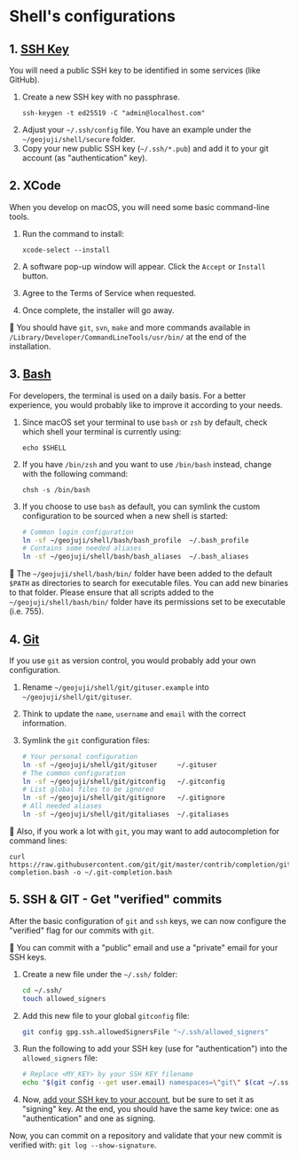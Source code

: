 # Shell's configurations

## 1. [SSH Key](https://help.github.com/articles/connecting-to-github-with-ssh/)

You will need a public SSH key to be identified in some services (like GitHub).

1. Create a new SSH key with no passphrase.
    ```
    ssh-keygen -t ed25519 -C "admin@localhost.com"
    ```
2. Adjust your `~/.ssh/config` file. You have an example under the `~/geojuji/shell/secure` folder.
3. Copy your new public SSH key (`~/.ssh/*.pub`) and add it to your git account (as "authentication" key).

## 2. XCode

When you develop on macOS, you will need some basic command-line tools.

1. Run the command to install:

    ```
    xcode-select --install
    ```

1. A software pop-up window will appear. Click the `Accept` or `Install` button.
1. Agree to the Terms of Service when requested.
1. Once complete, the installer will go away.

:memo: You should have `git`, `svn`, `make` and more commands available in `/Library/Developer/CommandLineTools/usr/bin/` at the end of the installation.

## 3. [Bash](https://www.gnu.org/software/bash/)

For developers, the terminal is used on a daily basis.
For a better experience, you would probably like to improve it according to your needs.

1. Since macOS set your terminal to use `bash` or `zsh` by default, check which shell your terminal is currently using:

    ```
    echo $SHELL
    ```

1. If you have `/bin/zsh` and you want to use `/bin/bash` instead, change with the following command:

    ```
    chsh -s /bin/bash
    ```

1. If you choose to use `bash` as default, you can symlink the custom configuration to be sourced when a new shell is started:

    ```bash
    # Common login configuration
    ln -sf ~/geojuji/shell/bash/bash_profile  ~/.bash_profile
    # Contains some needed aliases
    ln -sf ~/geojuji/shell/bash/bash_aliases  ~/.bash_aliases
    ```

:memo: The `~/geojuji/shell/bash/bin/` folder have been added to the default `$PATH` as directories to search for executable files. You can add new binaries to that folder. Please ensure that all scripts added to the `~/geojuji/shell/bash/bin/` folder have its permissions set to be executable (i.e. 755).

## 4. [Git](https://git-scm.com/)

If you use `git` as version control, you would probably add your own configuration.

1. Rename `~/geojuji/shell/git/gituser.example` into `~/geojuji/shell/git/gituser`.
2. Think to update the `name`, `username` and `email` with the correct information.
3. Symlink the `git` configuration files:

    ```bash
    # Your personal configuration
    ln -sf ~/geojuji/shell/git/gituser     ~/.gituser
    # The common configuration
    ln -sf ~/geojuji/shell/git/gitconfig   ~/.gitconfig
    # List global files to be ignored
    ln -sf ~/geojuji/shell/git/gitignore   ~/.gitignore
    # All needed aliases
    ln -sf ~/geojuji/shell/git/gitaliases  ~/.gitaliases
    ```

:memo: Also, if you work a lot with `git`, you may want to add autocompletion for command lines:

```
curl https://raw.githubusercontent.com/git/git/master/contrib/completion/git-completion.bash -o ~/.git-completion.bash
```

## 5. SSH & GIT - Get "verified" commits

After the basic configuration of `git` and `ssh` keys, we can now configure the "verified" flag for our commits with `git`.

:memo: You can commit with a "public" email and use a "private" email for your SSH keys.

1. Create a new file under the `~/.ssh/` folder:
    ```bash
    cd ~/.ssh/
    touch allowed_signers
    ```
2. Add this new file to your global `gitconfig` file:
    ```bash
    git config gpg.ssh.allowedSignersFile "~/.ssh/allowed_signers"
    ```
3. Run the following to add your SSH key (use for "authentication") into the `allowed_signers` file:
    ```bash
    # Replace <MY_KEY> by your SSH KEY filename
    echo "$(git config --get user.email) namespaces=\"git\" $(cat ~/.ssh/<MY_KEY>.pub)" >> ~/.ssh/allowed_signers
    ```
4. Now, [add your SSH key to your account](https://docs.github.com/en/"authentication"/connecting-to-github-with-ssh/adding-a-new-ssh-key-to-your-github-account#adding-a-new-ssh-key-to-your-account), but be sure to set it as "signing" key.
   At the end, you should have the same key twice: one as "authentication" and one as signing.

Now, you can commit on a repository and validate that your new commit is verified with: `git log --show-signature`.
